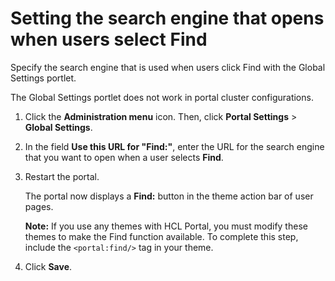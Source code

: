 # Setting the search engine that opens when users select Find

Specify the search engine that is used when users click Find with the Global Settings portlet.

The Global Settings portlet does not work in portal cluster configurations.

1.  Click the **Administration menu** icon. Then, click **Portal Settings** \> **Global Settings**.

2.  In the field **Use this URL for "Find:"**, enter the URL for the search engine that you want to open when a user selects **Find**.

3.  Restart the portal.

    The portal now displays a **Find:** button in the theme action bar of user pages.

    **Note:** If you use any themes with HCL Portal, you must modify these themes to make the Find function available. To complete this step, include the `<portal:find/>` tag in your theme.

4.  Click **Save**.



